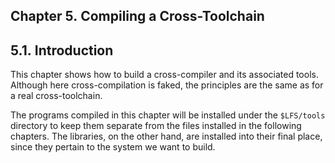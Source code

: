 ## Chapter 5. Compiling a Cross-Toolchain

## 5.1. Introduction

This chapter shows how to build a cross-compiler and its associated tools. Although here cross-compilation is faked, the principles are the same as for a real cross-toolchain.

The programs compiled in this chapter will be installed under the `$LFS/tools` directory to keep them separate from the files installed in the following chapters. The libraries, on the other hand, are installed into their final place, since they pertain to the system we want to build.